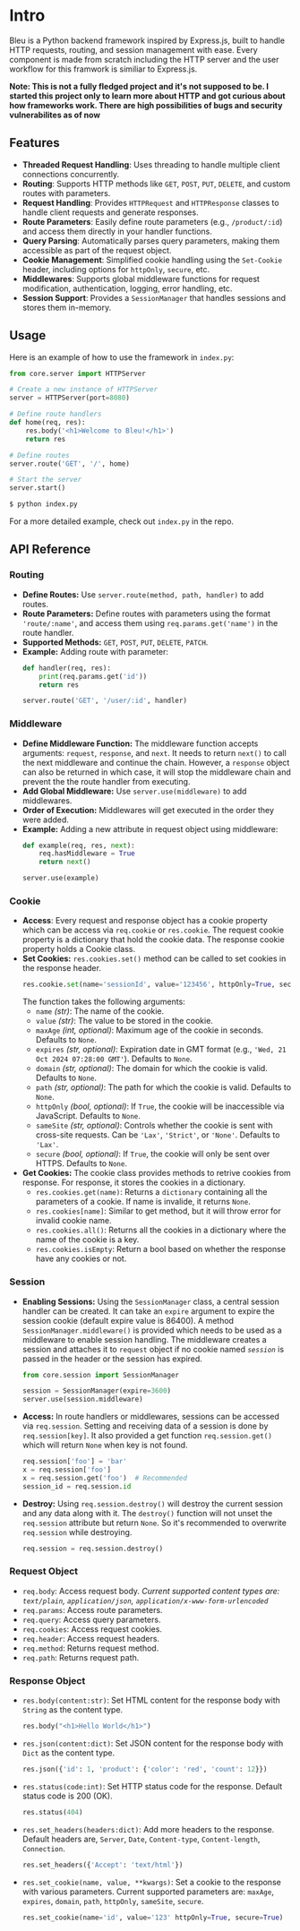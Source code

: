 # Intro

Bleu is a Python backend framework inspired by Express.js, built to handle HTTP requests, routing, and session management with ease. Every component is made from scratch including the HTTP server and the user workflow for this framwork is similiar to Express.js.

**Note: This is not a fully fledged project and it's not supposed to be. I started this project only to learn more about HTTP and got curious about how frameworks work. There are high possibilities of bugs and security vulnerabilites as of now**

## Features

- **Threaded Request Handling**: Uses threading to handle multiple client connections concurrently.
- **Routing**: Supports HTTP methods like `GET`, `POST`, `PUT`, `DELETE`, and custom routes with parameters.
- **Request Handling**: Provides `HTTPRequest` and `HTTPResponse` classes to handle client requests and generate responses.
- **Route Parameters**: Easily define route parameters (e.g., `/product/:id`) and access them directly in your handler functions.
- **Query Parsing**: Automatically parses query parameters, making them accessible as part of the request object.
- **Cookie Management**: Simplified cookie handling using the `Set-Cookie` header, including options for `httpOnly`, `secure`, etc.
- **Middlewares**: Supports global middleware functions for request modification, authentication, logging, error handling, etc.
- **Session Support**: Provides a `SessionManager` that handles sessions and stores them in-memory.

## Usage

Here is an example of how to use the framework in `index.py`:
```python
from core.server import HTTPServer

# Create a new instance of HTTPServer
server = HTTPServer(port=8080)

# Define route handlers
def home(req, res):
    res.body('<h1>Welcome to Bleu!</h1>')
    return res

# Define routes 
server.route('GET', '/', home)

# Start the server
server.start()
```
```bash
$ python index.py
```

For a more detailed example, check out `index.py` in the repo.

## API Reference
### Routing
 - **Define Routes:** Use `server.route(method, path, handler)` to add routes.
 - **Route Parameters:** Define routes with parameters using the format `'route/:name'`, and access them using `req.params.get('name')` in the route handler.
 - **Supported Methods:** `GET`, `POST`, `PUT`, `DELETE`, `PATCH`.
 - **Example:** Adding route with parameter:
    ```python
    def handler(req, res):
        print(req.params.get('id'))
        return res
    
    server.route('GET', '/user/:id', handler)
    ```

### Middleware
 - **Define Middleware Function:** The middleware function accepts arguments: `request`, `response`, and `next`. It needs to return `next()` to call the next middleware and continue the chain. However, a `response` object can also be returned in which case, it will stop the middleware chain and prevent the the route handler from executing.
 - **Add Global Middleware:** Use `server.use(middleware)` to add middlewares.
 - **Order of Execution:** Middlewares will get executed in the order they were added.
 - **Example:** Adding a new attribute in request object using middleware:
    ```python
    def example(req, res, next):
        req.hasMiddleware = True
        return next()
    
    server.use(example)
    ```

### Cookie
 - **Access**: Every request and response object has a cookie property which can be access via `req.cookie` or `res.cookie`. The request cookie property is a dictionary that hold the cookie data. The response cookie property holds a Cookie class.
 - **Set Cookies:** `res.cookies.set()` method can be called to set cookies in the response header.
    ```python
    res.cookie.set(name='sessionId', value='123456', httpOnly=True, secure=True)
    ```
    The function takes the following arguments:
    - `name` *(str)*: The name of the cookie.
    - `value` *(str)*: The value to be stored in the cookie.
    - `maxAge` *(int, optional)*: Maximum age of the cookie in seconds. Defaults to `None`.
    - `expires` *(str, optional)*: Expiration date in GMT format (e.g., `'Wed, 21 Oct 2024 07:28:00 GMT'`). Defaults to `None`.
    - `domain` *(str, optional)*: The domain for which the cookie is valid. Defaults to `None`.
    - `path` *(str, optional)*: The path for which the cookie is valid. Defaults to `None`.
    - `httpOnly` *(bool, optional)*: If `True`, the cookie will be inaccessible via JavaScript. Defaults to `None`.
    - `sameSite` *(str, optional)*: Controls whether the cookie is sent with cross-site requests. Can be `'Lax'`, `'Strict'`, or `'None'`. Defaults to `'Lax'`.
    - `secure` *(bool, optional)*: If `True`, the cookie will only be sent over HTTPS. Defaults to `None`.
 - **Get Cookies:** The cookie class provides methods to retrive cookies from response. For response, it stores the cookies in a dictionary.
    - `res.cookies.get(name)`: Returns a `dictionary` containing all the parameters of a cookie. If name is invalide, it returns `None`.
    - `res.cookies[name]`: Similar to get method, but it will throw error for invalid cookie name.
    - `res.cookies.all()`: Returns all the cookies in a dictionary where the name of the cookie is a key.
    -  `res.cookies.isEmpty`: Return a bool based on whether the response have any cookies or not.


### Session
 - **Enabling Sessions:** Using the `SessionManager` class, a central session handler can be created. It can take an `expire` argument to expire the session cookie (default expire value is 86400). A method `SessionManager.middleware()` is provided which needs to be used as a middleware to enable session handling. The middleware creates a session and attaches it to `request` object if no cookie named *`session`* is passed in the header or the session has expired.
    ```python
    from core.session import SessionManager

    session = SessionManager(expire=3600)
    server.use(session.middleware)
    ```
 - **Access:** In route handlers or middlewares, sessions can be accessed via `req.session`. Setting and receiving data of a session is done by `req.session[key]`. It also provided a get function `req.session.get()` which will return `None` when key is not found.
    ```python
    req.session['foo'] = 'bar'
    x = req.session['foo']
    x = req.session.get('foo')  # Recommended
    session_id = req.session.id
    ```
 - **Destroy:** Using `req.session.destroy()` will destroy the current session and any data along with it. The `destroy()` function will not unset the `req.session` attribute but return `None`. So it's recommended to overwrite `req.session` while destroying.
    ```python
    req.session = req.session.destroy()
    ```

### Request Object
 - `req.body`: Access request body. *Current supported content types are: `text/plain`, `application/json`, `application/x-www-form-urlencoded`*
 - `req.params`: Access route parameters.
 - `req.query`: Access query parameters.
 - `req.cookies`: Access request cookies.
 - `req.header`: Access request headers.
 - `req.method`: Returns request method.
 - `req.path`: Returns request path.

### Response Object
 - `res.body(content:str)`: Set HTML content for the response body with `String` as the content type.

    ```python
    res.body("<h1>Hello World</h1>")
    ```
 - `res.json(content:dict)`: Set JSON content for the response body with `Dict` as the content type.

    ```python
    res.json({'id': 1, 'product': {'color': 'red', 'count': 12}})
    ```
 - `res.status(code:int)`: Set HTTP status code for the response. Default status code is 200 (OK).

    ```python
    res.status(404)
    ```
 - `res.set_headers(headers:dict)`: Add more headers to the response. Default headers are, `Server`, `Date`, `Content-type`, `Content-length`, `Connection`.
    
    ```python
    res.set_headers({'Accept': 'text/html'})
    ```
 - `res.set_cookie(name, value, **kwargs)`: Set a cookie to the response with various parameters. Current supported parameters are: `maxAge`, `expires`, `domain`, `path`, `httpOnly`, `sameSite`, `secure`.
    
    ```python
    res.set_cookie(name='id', value='123' httpOnly=True, secure=True)
    ```